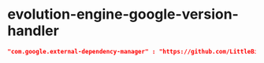# evolution-engine-google-version-handler

```Json
"com.google.external-dependency-manager" : "https://github.com/LittleBitOrganization/evolution-engine-google-version-handler.git"
```
